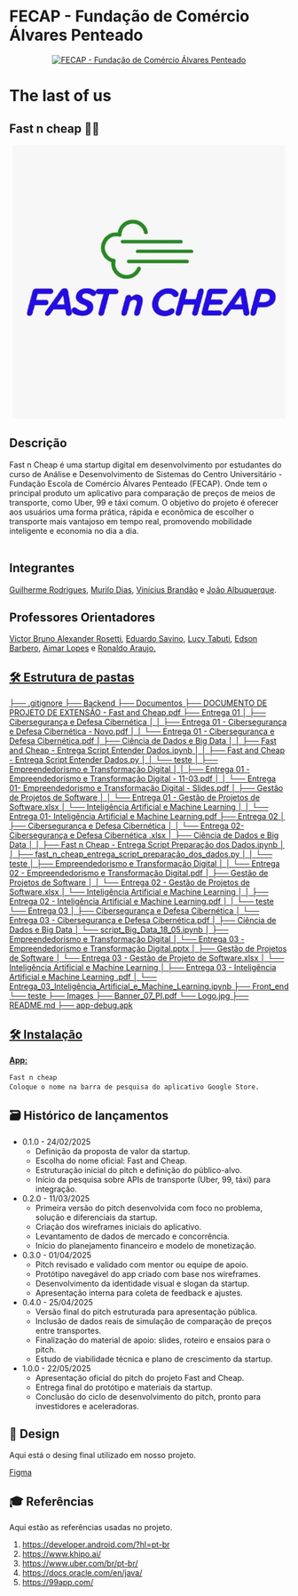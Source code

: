 # FECAP - Fundação de Comércio Álvares Penteado

<p align="center">
<a href= "https://www.fecap.br/"><img src="https://encrypted-tbn0.gstatic.com/images?q=tbn:ANd9GcRhZPrRa89Kma0ZZogxm0pi-tCn_TLKeHGVxywp-LXAFGR3B1DPouAJYHgKZGV0XTEf4AE&usqp=CAU" alt="FECAP - Fundação de Comércio Álvares Penteado" border="0"></a>
</p>

# The last of us
## Fast n cheap 🚗💨
<p align="center">
<img src="https://github.com/2025-1-NADS4/Projeto7/blob/main/Images/Logo.jpg"></a>

## Descrição
<p aling = "center">
Fast n Cheap é uma startup digital em desenvolvimento por estudantes do curso de Análise e Desenvolvimento de Sistemas do Centro Universitário - Fundação Escola de Comércio Álvares Penteado (FECAP). Onde tem o principal produto um aplicativo para comparação de preços de meios de transporte, como Uber, 99 e táxi comum. O objetivo do projeto é oferecer aos usuários uma forma prática, rápida e econômica de escolher o transporte mais vantajoso em tempo real, promovendo mobilidade inteligente e economia no dia a dia.
  <br><br>


## Integrantes

<a href="https://www.linkedin.com/in/guilherme-rodrigues-7468211b7/">Guilherme Rodrigues</a>, <a href="https://www.linkedin.com/in/murilo-dias-32b13a327/">Murilo Dias</a>, <a href="https://www.linkedin.com/in/vinícius-brandão-3846141bb/">Vinícius Brandão</a> e <a href="https://www.linkedin.com/in/joão-albuquerquepeer/"> João Albuquerque</a>.

## Professores Orientadores
<a href="https://www.linkedin.com/in/victorbarq/">Victor Bruno Alexander Rosetti</a>, <a href="https://www.linkedin.com/in/eduardo-savino-gomes-77833a10/">Eduardo Savino</a>, <a href="https://www.linkedin.com/in/lucymari/">Lucy Tabuti</a>, <a href="https://www.linkedin.com/in/edsonbarbero/">Edson Barbero</a>, <a href="https://www.linkedin.com/in/aimarlopes/">Aimar Lopes</a> e <a href="https://www.linkedin.com/in/ronaldo-araujo-pinto-3542811a/">Ronaldo Araujo.

## 🛠 Estrutura de pastas

├── .gitignore
├── Backend
├── Documentos
    ├── DOCUMENTO DE PROJETO DE EXTENSÃO  - Fast and Cheap.pdf
    ├── Entrega 01
    │   ├── Cibersegurança e Defesa Cibernética
    │   │   ├── Entrega 01 - Cibersegurança e Defesa Cibernética - Novo.pdf
    │   │   └── Entrega 01 - Cibersegurança e Defesa Cibernética.pdf
    │   ├── Ciência de Dados e Big Data
    │   │   ├── Fast and Cheap - Entrega Script Entender Dados.ipynb
    │   │   ├── Fast and Cheap - Entrega Script Entender Dados.py
    │   │   └── teste
    │   ├── Empreendedorismo e Transformação Digital
    │   │   ├── Entrega  01 -  Empreendedorismo e Transformação Digital  - 11-03.pdf
    │   │   └── Entrega 01- Empreendedorismo e Transformação Digital - Slides.pdf
    │   ├── Gestão de Projetos de Software
    │   │   └── Entrega 01 - Gestão de Projetos de Software.xlsx
    │   └── Inteligência Artificial e Machine Learning
    │   │   └── Entrega 01- Inteligência Artificial e Machine Learning.pdf
    ├── Entrega 02
    │   ├── Cibersegurança e Defesa Cibernética
    │   │   └── Entrega 02-Cibersegurança e Defesa Cibernética .xlsx
    │   ├── Ciência de Dados e Big Data
    │   │   ├── Fast n Cheap - Entrega Script Preparação dos Dados.ipynb
    │   │   ├── fast_n_cheap_entrega_script_preparação_dos_dados.py
    │   │   └── teste
    │   ├── Empreendedorismo e Transformação Digital
    │   │   └── Entrega 02 - Empreendedorismo e Transformação Digital.pdf
    │   ├── Gestão de Projetos de Software
    │   │   └── Entrega 02 - Gestão de Projetos de Software.xlsx
    │   └── Inteligência Artificial e Machine Learning
    │   │   ├── Entrega 02 - Inteligência Artificial e Machine Learning.pdf
    │   │   └── teste
    └── Entrega 03
    │   ├── Cibersegurança e Defesa Cibernética
    │       └── Entrega 03 - Cibersegurança e Defesa Cibernética.pdf
    │   ├── Ciência de Dados e Big Data
    │       └── script_Big_Data_18_05.ipynb
    │   ├── Empreendedorismo e Transformação Digital
    │       └── Entrega 03 - Empreendedorismo e Transformação Digital.pptx
    │   ├── Gestão de Projetos de Software
    │       └── Entrega 03 - Gestão de Projeto de Software.xlsx
    │   └── Inteligência Artificial e Machine Learning
    │       ├── Entrega 03 - Inteligência Artificial e Machine Learning .pdf
    │       └── Entrega_03_Inteligência_Artificial_e_Machine_Learning.ipynb
├── Front_end
    └── teste
├── Images
    ├── Banner_07_PI.pdf
    └── Logo.jpg
├── README.md
├── app-debug.apk


## 🛠 Instalação


<b>App:</b>

```sh
Fast n cheap
Coloque o nome na barra de pesquisa do aplicativo Google Store.
```

## 🗃 Histórico de lançamentos

* 0.1.0 - 24/02/2025
    * Definição da proposta de valor da startup.
    * Escolha do nome oficial: Fast and Cheap.
    * Estruturação inicial do pitch e definição do público-alvo.
    * Início da pesquisa sobre APIs de transporte (Uber, 99, táxi) para integração.
* 0.2.0 - 11/03/2025
    * Primeira versão do pitch desenvolvida com foco no problema, solução e diferenciais da startup.
    * Criação dos wireframes iniciais do aplicativo.
    * Levantamento de dados de mercado e concorrência.
    * Início do planejamento financeiro e modelo de monetização.
 * 0.3.0 - 01/04/2025
    * Pitch revisado e validado com mentor ou equipe de apoio.
    * Protótipo navegável do app criado com base nos wireframes.
    * Desenvolvimento da identidade visual e slogan da startup.
    * Apresentação interna para coleta de feedback e ajustes.
 * 0.4.0 - 25/04/2025
     * Versão final do pitch estruturada para apresentação pública.
     * Inclusão de dados reais de simulação de comparação de preços entre transportes.
     * Finalização do material de apoio: slides, roteiro e ensaios para o pitch.
     * Estudo de viabilidade técnica e plano de crescimento da startup.
 * 1.0.0 - 22/05/2025
    * Apresentação oficial do pitch do projeto Fast and Cheap.
    * Entrega final do protótipo e materiais da startup.
    * Conclusão do ciclo de desenvolvimento do pitch, pronto para investidores e aceleradoras.
  


## 🎨 Design

Aqui está o desing final utilizado em nosso projeto.

<a href="https://www.figma.com/design/cjGGudML7nCt8pd95r5fwH/Untitled?node-id=1-106&t=dKUxKCZckxG4DZP6-0">Figma</a>


## 🎓 Referências

Aqui estão as referências usadas no projeto.

1. https://developer.android.com/?hl=pt-br
2. https://www.khipo.ai/
3. https://www.uber.com/br/pt-br/
4. https://docs.oracle.com/en/java/
5. https://99app.com/
